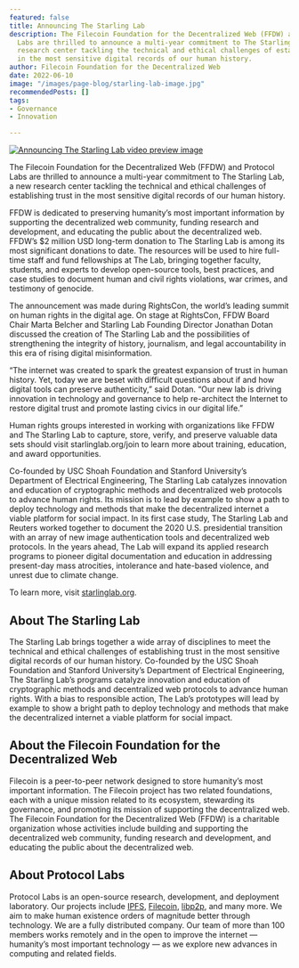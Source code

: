 ```yaml
---
featured: false
title: Announcing The Starling Lab
description: The Filecoin Foundation for the Decentralized Web (FFDW) and Protocol
  Labs are thrilled to announce a multi-year commitment to The Starling Lab, a new
  research center tackling the technical and ethical challenges of establishing trust
  in the most sensitive digital records of our human history.
author: Filecoin Foundation for the Decentralized Web
date: 2022-06-10
image: "/images/page-blog/starling-lab-image.jpg"
recommendedPosts: []
tags:
- Governance
- Innovation

---
```

[![Announcing The Starling Lab video preview image](https://i.ytimg.com/vi/szltLBFoQg0/hqdefault.jpg)](https://www.youtube.com/watch?v=szltLBFoQg0)

The Filecoin Foundation for the Decentralized Web (FFDW) and Protocol Labs are thrilled to announce a multi-year commitment to The Starling Lab, a new research center tackling the technical and ethical challenges of establishing trust in the most sensitive digital records of our human history.

FFDW is dedicated to preserving humanity’s most important information by supporting the decentralized web community, funding research and development, and educating the public about the decentralized web. FFDW’s $2 million USD long-term donation to The Starling Lab is among its most significant donations to date. The resources will be used to hire full-time staff and fund fellowships at The Lab, bringing together faculty, students, and experts to develop open-source tools, best practices, and case studies to document human and civil rights violations, war crimes, and testimony of genocide.

The announcement was made during RightsCon, the world’s leading summit on human rights in the digital age. On stage at RightsCon, FFDW Board Chair Marta Belcher and Starling Lab Founding Director Jonathan Dotan discussed the creation of The Starling Lab and the possibilities of strengthening the integrity of history, journalism, and legal accountability in this era of rising digital misinformation.

“The internet was created to spark the greatest expansion of trust in human history. Yet, today we are beset with difficult questions about if and how digital tools can preserve authenticity,” said Dotan. “Our new lab is driving innovation in technology and governance to help re-architect the Internet to restore digital trust and promote lasting civics in our digital life.”

Human rights groups interested in working with organizations like FFDW and The Starling Lab to capture, store, verify, and preserve valuable data sets should visit starlinglab.org/join to learn more about training, education, and award opportunities.

Co-founded by USC Shoah Foundation and Stanford University’s Department of Electrical Engineering, The Starling Lab catalyzes innovation and education of cryptographic methods and decentralized web protocols to advance human rights. Its mission is to lead by example to show a path to deploy technology and methods that make the decentralized internet a viable platform for social impact. In its first case study, The Starling Lab and Reuters worked together to document the 2020 U.S. presidential transition with an array of new image authentication tools and decentralized web protocols. In the years ahead, The Lab will expand its applied research programs to pioneer digital documentation and education in addressing present-day mass atrocities, intolerance and hate-based violence, and unrest due to climate change.

To learn more, visit [starlinglab.org](http://starlinglab.org/).

## About The Starling Lab

The Starling Lab brings together a wide array of disciplines to meet the technical and ethical challenges of establishing trust in the most sensitive digital records of our human history. Co-founded by the USC Shoah Foundation and Stanford University’s Department of Electrical Engineering, The Starling Lab’s programs catalyze innovation and education of cryptographic methods and decentralized web protocols to advance human rights. With a bias to responsible action, The Lab’s prototypes will lead by example to show a bright path to deploy technology and methods that make the decentralized internet a viable platform for social impact.

## About the Filecoin Foundation for the Decentralized Web

Filecoin is a peer-to-peer network designed to store humanity’s most important information. The Filecoin project has two related foundations, each with a unique mission related to its ecosystem, stewarding its governance, and promoting its mission of supporting the decentralized web. The Filecoin Foundation for the Decentralized Web (FFDW) is a charitable organization whose activities include building and supporting the decentralized web community, funding research and development, and educating the public about the decentralized web.

## About Protocol Labs

Protocol Labs is an open-source research, development, and deployment laboratory. Our projects include [IPFS](https://ipfs.io/), [Filecoin](https://filecoin.io/), [libp2p](https://libp2p.io/), and many more. We aim to make human existence orders of magnitude better through technology. We are a fully distributed company. Our team of more than 100 members works remotely and in the open to improve the internet — humanity’s most important technology — as we explore new advances in computing and related fields.
